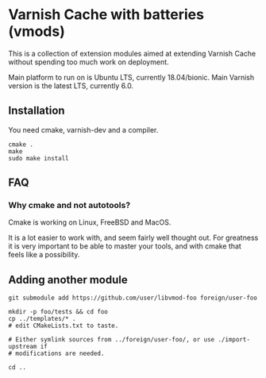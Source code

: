 
# Varnish Cache with batteries (vmods)

This is a collection of extension modules aimed at extending
Varnish Cache without spending too much work on deployment.


Main platform to run on is Ubuntu LTS, currently 18.04/bionic.
Main Varnish version is the latest LTS, currently 6.0.


## Installation

You need cmake, varnish-dev and a compiler.

```
cmake .
make
sudo make install
```


## FAQ


### Why cmake and not autotools?

Cmake is working on Linux, FreeBSD and MacOS.

It is a lot easier to work with, and seem fairly well thought out. For greatness
it is very important to be able to master your tools, and with cmake that feels
like a possibility.



## Adding another module

```
git submodule add https://github.com/user/libvmod-foo foreign/user-foo

mkdir -p foo/tests && cd foo
cp ../templates/* .
# edit CMakeLists.txt to taste.

# Either symlink sources from ../foreign/user-foo/, or use ./import-upstream if
# modifications are needed.

cd ..
```
